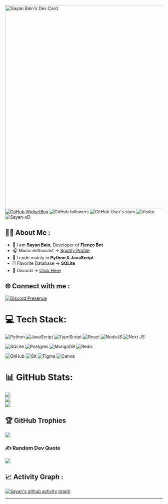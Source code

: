 <a href="https://app.daily.dev/Sayan-xD"><img src="https://api.daily.dev/devcards/v2/iTH80EymgAT3ocFRCnkyN.png?type=wide&r=pqy" width="652" alt="Sayan Bain's Dev Card"/></a>
[![GitHub WidgetBox](https://github-widgetbox.vercel.app/api/profile?username=Sayan-xD&data=followers,repositories,stars,commits&theme=viridescent)](https://github.com/Sayan-xD)
![GitHub followers](https://img.shields.io/github/followers/Sayan-xD?style=social) ![GitHub User's stars](https://img.shields.io/github/stars/Sayan-xD?style=social) ![Visitor](https://visitor-badge.laobi.icu/badge?page_id=Sayan-xD.repoName) <img src="https://komarev.com/ghpvc/?username=Sayan-xD" alt="Sayan-xD" />

## 👨‍💻 About Me :

- 🏢 I am **Sayan Bain**, Developer of **Flenzo Bot**
- 🎧 Music enthusiast → [Spotify Profile](https://open.spotify.com/user/31wm5qhs64eoyf2lkj4ewql2tqmu)
- 🐍 I code mainly in **Python & JavaScript**
- 🗄️ Favorite Database → **SQLite**
- 💬 Discord → [Click Here](https://discord.com/users/833509477754994698)

## 🌐 Connect with me :

[![Discord Presence](https://lanyard.cnrad.dev/api/833509477754994698)](https://discord.gg/)

# 💻 Tech Stack:
![Python](https://img.shields.io/badge/python-%233776AB.svg?style=for-the-badge&logo=python&logoColor=yellow) 
![JavaScript](https://img.shields.io/badge/javascript-%23323330.svg?style=for-the-badge&logo=javascript&logoColor=%23F7DF1E) 
![TypeScript](https://img.shields.io/badge/typescript-%23007ACC.svg?style=for-the-badge&logo=typescript&logoColor=white) 
![React](https://img.shields.io/badge/react-%2320232a.svg?style=for-the-badge&logo=react&logoColor=%2361DAFB) 
![NodeJS](https://img.shields.io/badge/node.js-6DA55F?style=for-the-badge&logo=node.js&logoColor=white) 
![Next JS](https://img.shields.io/badge/Next-black?style=for-the-badge&logo=next.js&logoColor=white)

![SQLite](https://img.shields.io/badge/sqlite-%2307405e.svg?style=for-the-badge&logo=sqlite&logoColor=white) 
![Postgres](https://img.shields.io/badge/postgres-%23316192.svg?style=for-the-badge&logo=postgresql&logoColor=white) 
![MongoDB](https://img.shields.io/badge/mongodb-%234ea94b.svg?style=for-the-badge&logo=mongodb&logoColor=white) 
![Redis](https://img.shields.io/badge/redis-%23DD0031.svg?style=for-the-badge&logo=redis&logoColor=white)

![GitHub](https://img.shields.io/badge/github-%23121011.svg?style=for-the-badge&logo=github&logoColor=white) 
![Git](https://img.shields.io/badge/git-%23F05033.svg?style=for-the-badge&logo=git&logoColor=white) 
![Figma](https://img.shields.io/badge/figma-%23F24E1E.svg?style=for-the-badge&logo=figma&logoColor=white) 
![Canva](https://img.shields.io/badge/Canva-%2300C4CC.svg?style=for-the-badge&logo=Canva&logoColor=white)

# 📊 GitHub Stats:
![](https://github-readme-stats.vercel.app/api?username=Sayan-xD&theme=merko&hide_border=true&include_all_commits=true&count_private=true)<br/>
![](https://nirzak-streak-stats.vercel.app/?user=Sayan-xD&theme=merko&hide_border=true)<br/>
![](https://github-readme-stats.vercel.app/api/top-langs/?username=Sayan-xD&theme=merko&hide_border=true&include_all_commits=true&count_private=true&layout=compact)

## 🏆 GitHub Trophies
![](https://github-profile-trophy.vercel.app/?username=Sayan-xD&theme=merko&no-frame=true&no-bg=true&margin-w=4)

### ✍️ Random Dev Quote
![](https://quotes-github-readme.vercel.app/api?type=horizontal&theme=merko)

## 📈 Activity Graph :
[![Sayan's github activity graph](https://github-readme-activity-graph.vercel.app/graph?username=Sayan-xD&bg_color=000000&color=ffffff&line=00ff99&point=00ff99&area=true&hide_border=true)](https://github.com/ashutosh00710/github-readme-activity-graph)

---
